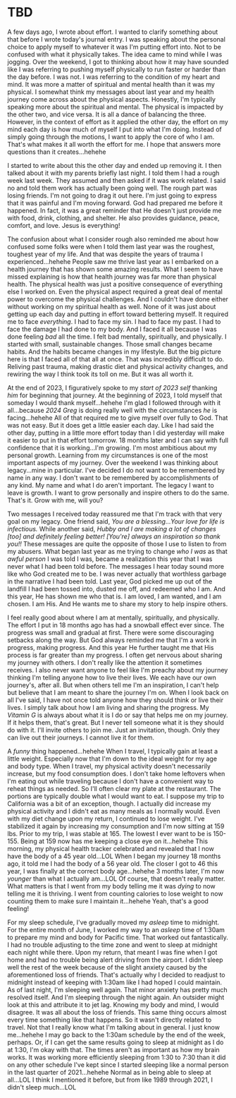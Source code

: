 # TBD

A few days ago, I wrote about effort. I wanted to clarify something about that before I wrote today's journal entry. I was speaking about the personal choice to apply myself to whatever it was I'm putting effort into. Not to be confused with what it physically takes. The idea came to mind while I was jogging. Over the weekend, I got to thinking about how it may have sounded like I was referring to pushing myself physically to run faster or harder than the day before. I was not. I was referring to the condition of my heart and mind. It was more a matter of spiritual and mental health than it was my physical. I somewhat think my messages about last year and my health journey come across about the physical aspects. Honestly, I'm typically speaking more about the spiritual and mental. The physical is impacted by the other two, and vice versa. It is all a dance of balancing the three. However, in the context of effort as it applied the other day, the effort on my mind each day is how much of myself I put into what I'm doing. Instead of simply going through the motions, I want to apply the core of who I am. That's what makes it all worth the effort for me. I hope that answers more questions than it creates...hehehe

I started to write about this the other day and ended up removing it. I then talked about it with my parents briefly last night. I told them I had a rough week last week. They assumed and then asked if it was work related. I said no and told them work has actually been going well. The rough part was losing friends. I'm not going to drag it out here. I'm just going to express that it was painful and I'm moving forward. God had prepared me before it happened. In fact, it was a great reminder that He doesn't just provide me with food, drink, clothing, and shelter. He also provides guidance, peace, comfort, and love. Jesus is everything!

The confusion about what I consider rough also reminded me about how confused some folks were when I told them last year was the roughest, toughest year of my life. And that was despite the years of trauma I experienced...hehehe People saw me thrive last year as I embarked on a health journey that has shown some amazing results. What I seem to have missed explaining is how that health journey was far more than physical health. The physical health was just a positive consequence of everything else I worked on. Even the physical aspect required a great deal of mental power to overcome the physical challenges. And I couldn't have done either without working on my spiritual health as well. None of it was just about getting up each day and putting in effort toward bettering myself. It required me to face *everything*. I had to face my sin. I had to face my past. I had to face the damage I had done to my body. And I faced it all because I was done feeling *bad* all the time. I felt bad mentally, spiritually, and physically. I started with small, sustainable changes. Those small changes became habits. And the habits became changes in my lifestyle. But the big picture here is that I faced all of that all at once. That was incredibly difficult to do. Reliving past trauma, making drastic diet and physical activity changes, and rewiring the way I think took its toll on me. But it was all worth it.

At the end of 2023, I figuratively spoke to my *start of 2023 self* thanking *him* for beginning that journey. At the beginning of 2023, I told myself that someday I would thank myself...hehehe I'm glad I followed through with it all...because *2024 Greg* is doing really well with the circumstances *he* is facing...hehehe All of that required me to give myself over fully to God. That was not easy. But it does get a little easier each day. Like I had said the other day, putting in a little more effort today than I did yesterday will make it easier to put in that effort tomorrow. 18 months later and I can say with full confidence that it is working...I'm growing. I'm most ambitious about my personal growth. Learning from my circumstances is one of the most important aspects of my journey. Over the weekend I was thinking about legacy...mine in particular. I've decided I do not want to be remembered by name in any way. I don't want to be remembered by accomplishments of any kind. My name and what I do aren't important. The legacy I want to leave is growth. I want to grow personally and inspire others to do the same. That's it. Grow with me, will you?

Two messages I received today reassured me that I'm track with that very goal on my legacy. One friend said, *You are a blessing...Your love for life is infectious.* While another said, *Hubby and I are making a lot of changes [too] and definitely feeling better! [You're] always an inspiration so thank you!!* These messages are quite the opposite of those I use to listen to from my abusers. What began last year as me trying to change *who I was* as that *awful person* I was told I was, became a realization this year that I was never what I had been told before. The messages I hear today sound more like who God created me to be. I was never actually that worthless garbage in the narrative I had been told. Last year, God picked me up out of the landfill I had been tossed into, dusted me off, and redeemed who I am. And this year, He has shown me who that is. I am loved, I am wanted, and I am chosen. I am His. And He wants me to share my story to help inspire others.

I feel really good about where I am at mentally, spiritually, and physically. The effort I put in 18 months ago has had a snowball effect ever since. The progress was small and gradual at first. There were some discouraging setbacks along the way. But God always reminded me that I'm a work in progress, making progress. And this year He further taught me that His process is far greater than my progress. I often get nervous about sharing my journey with others. I don't really like the attention it sometimes receives. I also never want anyone to feel like I'm preachy about my journey thinking I'm telling anyone how to live their lives. We each have our own journey's, after all. But when others tell me I'm an inspiration, I can't help but believe that I am meant to share the journey I'm on. When I look back on all I've said, I have not once told anyone how they should think or live their lives. I simply talk about how I am living and sharing the progress. My *Vitamin G* is always about what it is I do or say that helps me on my journey. If it helps them, that's great. But I never tell someone what it is they should do with it. I'll invite others to join me. Just an invitation, though. Only they can live out their journeys. I cannot live it for them.

A *funny* thing happened...hehehe When I travel, I typically gain at least a little weight. Especially now that I'm down to the ideal weight for my age and body type. When I travel, my physical activity doesn't necessarily increase, but my food consumption does. I don't take home leftovers when I'm eating out while traveling because I don't have a convenient way to reheat things as needed. So I'll often clear my plate at the restaurant. The portions are typically double what I would want to eat. I suppose my trip to California was a bit of an exception, though. I actually did increase my physical activity and I didn't eat as many meals as I normally would. Even with my diet change upon my return, I continued to lose weight. I've stabilized it again by increasing my consumption and I'm now sitting at 159 lbs. Prior to my trip, I was stable at 165. The lowest I ever want to be is 150-155. Being at 159 now has me keeping a close eye on it...hehehe This morning, my physical health tracker celebrated and revealed that I now have the body of a 45 year old...LOL When I began my journey 18 months ago, it told me I had the body of a 56 year old. The closer I got to 46 this year, I was finally at the correct body age...hehehe 3 months later, I'm now *younger* than what I actually am...LOL Of course, that doesn't really matter. What matters is that I went from my body telling me it was *dying* to now telling me it is thriving. I went from counting calories to lose weight to now counting them to make sure I maintain it...hehehe Yeah, that's a good feeling!

For my sleep schedule, I've gradually moved my *asleep* time to midnight. For the entire month of June, I worked my way to an *asleep* time of 1:30am to prepare my mind and body for Pacific time. That worked out fantastically. I had no trouble adjusting to the time zone and went to sleep at midnight each night while there. Upon my return, that meant I was fine when I got home and had no trouble being alert driving from the airport. I didn't sleep well the rest of the week because of the slight anxiety caused by the aforementioned loss of friends. That's actually why I decided to readjust to midnight instead of keeping with 1:30am like I had hoped I could maintain. As of last night, I'm sleeping well again. That minor anxiety has pretty much resolved itself. And I'm sleeping through the night again. An outsider might look at this and attribute it to jet lag. Knowing my body and mind, I would disagree. It was all about the loss of friends. This same thing occurs almost every time something like that happens. So it wasn't directly related to travel. Not that I really know what I'm talking about in general. I just know me...hehehe I may go back to the 1:30am schedule by the end of the week, perhaps. Or, if I can get the same results going to sleep at midnight as I do at 1:30, I'm okay with that. The times aren't as important as how my brain works. It was working more efficiently sleeping from 1:30 to 7:30 than it did on any other schedule I've kept since I started sleeping like a normal person in the last quarter of 2021...hehehe Normal as in being able to sleep at all...LOL I think I mentioned it before, but from like 1989 through 2021, I didn't sleep much...LOL

